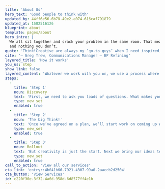 ```yaml
---
title: 'About Us'
hero_text: 'Good people to think with'
updated_by: 44ff6e56-6b78-49e2-a074-616caf791879
updated_at: 1602516126
blueprint: about
template: pages/about
hero_intro: |
  We all sit together and crack your problem in the same room. That means we can work in a fast, integrated way, which means you only pay for what you need, 
  and nothing you don’t.
quote: 'Think!Creative are always my ‘go-to guys’ when I need inspired, creative and thoughtful design. I’ve always found them to have an innate ability to understand not just the design brief but also the wider campaign context and objectives - a highly valued aspect of this highly valued team.'
cite: '— Greg Trew, Communications Manager – BP Refining'
layered_title: 'How it works'
you_us: step
show_link: false
layered_content: 'Whatever we work with you on, we use a process where ideas come first. In an age of templates and quick fixes, we put creativity first, so you have a better chance of getting big results. Here’s how it works…'
steps:
  -
    title: 'Step 1'
    noun: Discovery
    text: 'First, we need to ask you loads of questions. What makes you tick? Why do you do what you do? Who are your customers? What’s working? And what isn’t? Getting to know you so well means we can understand your problems and create a plan for the way forward.'
    type: new_set
    enabled: true
  -
    title: 'Step 2'
    noun: 'The big Think!'
    text: 'Once we’ve agreed on a plan, we’ll start work on coming up with big, bold ideas that help get your brand noticed. Most companies sell the same things in the same places to the same people. Because of that, how you sell it really matters. Our dedication to ideas gives you first class creativity that moves the dial in a big way.'
    type: new_set
    enabled: true
  -
    title: 'Step 3'
    noun: Rollout
    text: 'But creativity is just the start. Next we bring our ideas to life and roll them out. In our experience, it’s those little details that make the difference between a good rollout and a brilliant one. Our dedication to getting everything spot on is why our clients trust us to do the business for them both creatively and commercially.'
    type: new_set
    enabled: true
call_to_action: 'View all our services'
cta_link: 'entry::4b041b66-7921-4307-99a0-2aaecb2d2504'
cta_button: 'View Services'
id: c220f30e-3f32-4a6d-958d-6d8577ff4e1b
---
```

